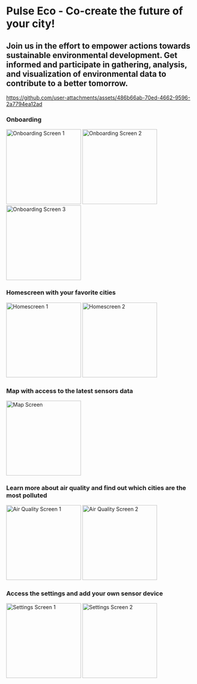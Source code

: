 # Pulse Eco - Co-create the future of your city!

## Join us in the effort to empower actions towards sustainable environmental development. Get informed and participate in gathering, analysis, and visualization of environmental data to contribute to a better tomorrow.

https://github.com/user-attachments/assets/486b66ab-70ed-4662-9596-2a7794ea12ad

### Onboarding
<img src="https://github.com/user-attachments/assets/13631d72-f1ed-47b4-a51a-aa6608a7230b" alt="Onboarding Screen 1" width="200" />
<img src="https://github.com/user-attachments/assets/d366453c-514c-4dff-beec-a38bba596471" alt="Onboarding Screen 2" width="200" />
<img src="https://github.com/user-attachments/assets/28faded1-cbe7-45fe-96d5-ff8abf2d4459" alt="Onboarding Screen 3" width="200" />

### Homescreen with your favorite cities
<img src="https://github.com/user-attachments/assets/9d4a45b4-b8a8-4adc-a633-cb1257f96b4c" alt="Homescreen 1" width="200" />
<img src="https://github.com/user-attachments/assets/6243d104-10aa-477b-a99e-499c79a21f99" alt="Homescreen 2" width="200" />

### Map with access to the latest sensors data
<img src="https://github.com/user-attachments/assets/a148c6d0-a6d7-4b3b-a48f-316f8f0d2ccf" alt="Map Screen" width="200" />

### Learn more about air quality and find out which cities are the most polluted
<img src="https://github.com/user-attachments/assets/276d06d7-f885-445a-81af-a0523fc33754" alt="Air Quality Screen 1" width="200" />
<img src="https://github.com/user-attachments/assets/24ed55cd-e88f-455f-ade6-6555faaa18a4" alt="Air Quality Screen 2" width="200" />

### Access the settings and add your own sensor device
<img src="https://github.com/user-attachments/assets/2c0f9c42-95a0-482f-a211-cd557281b3cf" alt="Settings Screen 1" width="200" />
<img src="https://github.com/user-attachments/assets/d8db218c-5634-418e-b494-a41451e26935" alt="Settings Screen 2" width="200" />
